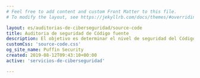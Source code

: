 ```yaml
---
# Feel free to add content and custom Front Matter to this file.
# To modify the layout, see https://jekyllrb.com/docs/themes/#overriding-theme-defaults

layout: es/auditorias-de-ciberseguridad/source-code
title: Auditoria de seguridad de Código fuente 
description: El objetivo es determinar el nivel de seguridad del Código Fuente e identificar todos los puntos de acceso y brechas de seguridad que podrían producirse en una aplicación.
customCss: 'source-code.css'
og_site_name: Puffin Security
created: 2019-08-12T09:43:10+00:00
active: 'servicios-de-ciberseguridad'

---
```

